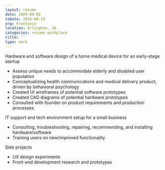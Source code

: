 ```yaml
---
layout: resume
date: 2009-09-01
toDate: 2015-08-15
org: Freelance
location: Arlington, VA
categories: resume workplace
title: ''
type: work
---
```


<span class="skill">Hardware</span> and <span class="skill">software design</span> of a home medical device for an early-stage startup

- Assess unique needs to accommodate elderly and disabled user population
- Conceptualizing health communications and medical delivery product, driven by <span class="skill">behavioral psychology</span>
- Created <span class="skill">UI wireframes</span> of potential software prototypes
- Created <span class="skill">CAD diagrams</span> of potential hardware prototypes
- Consulted with founder on <span class="skill">product requirements</span> and <span class="skill">production processes</span>

<span class="skill">IT support</span> and tech environment setup for a small business

- <span class="skill">Consulting</span>, troubleshooting, repairing, recommending, and installing hardware/software
- <span class="skill">Training users on new/improved functionality

Side projects

- <span class="skill">UX design</span> experiments
- <span class="skill">Front-end development</span> research and prototypes
